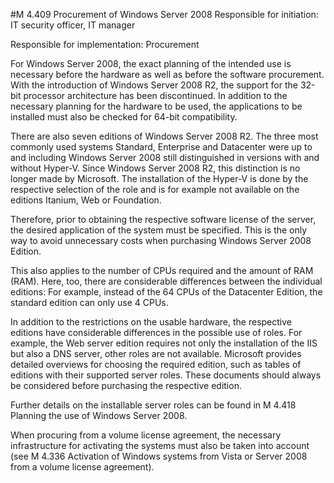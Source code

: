 #M 4.409 Procurement of Windows Server 2008
Responsible for initiation: IT security officer, IT manager

Responsible for implementation: Procurement

For Windows Server 2008, the exact planning of the intended use is necessary before the hardware as well as before the software procurement. With the introduction of Windows Server 2008 R2, the support for the 32-bit processor architecture has been discontinued. In addition to the necessary planning for the hardware to be used, the applications to be installed must also be checked for 64-bit compatibility.

There are also seven editions of Windows Server 2008 R2. The three most commonly used systems Standard, Enterprise and Datacenter were up to and including Windows Server 2008 still distinguished in versions with and without Hyper-V. Since Windows Server 2008 R2, this distinction is no longer made by Microsoft. The installation of the Hyper-V is done by the respective selection of the role and is for example not available on the editions Itanium, Web or Foundation.

Therefore, prior to obtaining the respective software license of the server, the desired application of the system must be specified. This is the only way to avoid unnecessary costs when purchasing Windows Server 2008 Edition.

This also applies to the number of CPUs required and the amount of RAM (RAM). Here, too, there are considerable differences between the individual editions: For example, instead of the 64 CPUs of the Datacenter Edition, the standard edition can only use 4 CPUs.

In addition to the restrictions on the usable hardware, the respective editions have considerable differences in the possible use of roles. For example, the Web server edition requires not only the installation of the IIS but also a DNS server, other roles are not available. Microsoft provides detailed overviews for choosing the required edition, such as tables of editions with their supported server roles. These documents should always be considered before purchasing the respective edition.

Further details on the installable server roles can be found in M 4.418 Planning the use of Windows Server 2008.

When procuring from a volume license agreement, the necessary infrastructure for activating the systems must also be taken into account (see M 4.336 Activation of Windows systems from Vista or Server 2008 from a volume license agreement).



